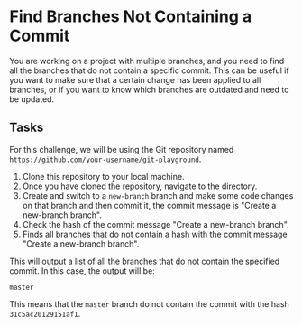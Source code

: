 # Find Branches Not Containing a Commit

You are working on a project with multiple branches, and you need to find all the branches that do not contain a specific commit. This can be useful if you want to make sure that a certain change has been applied to all branches, or if you want to know which branches are outdated and need to be updated.

## Tasks

For this challenge, we will be using the Git repository named `https://github.com/your-username/git-playground`.

1. Clone this repository to your local machine.
2. Once you have cloned the repository, navigate to the directory.
3. Create and switch to a `new-branch` branch and make some code changes on that branch and then commit it, the commit message is "Create a new-branch branch".
4. Check the hash of the commit message "Create a new-branch branch".
5. Finds all branches that do not contain a hash with the commit message "Create a new-branch branch".

This will output a list of all the branches that do not contain the specified commit. In this case, the output will be:

```shell
master
```

This means that the `master` branch do not contain the commit with the hash `31c5ac20129151af1`.
